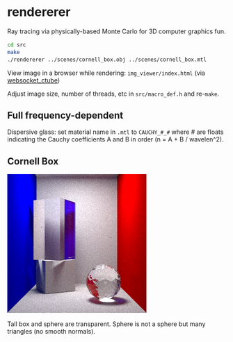 # rendererer
Ray tracing via physically-based Monte Carlo for 3D computer graphics fun.

```bash
cd src
make
./rendererer ../scenes/cornell_box.obj ../scenes/cornell_box.mtl
```

View image in a browser while rendering: `img_viewer/index.html` (via [websocket_ctube](https://github.com/bryance-oyang/websocket_ctube))

Adjust image size, number of threads, etc in `src/macro_def.h` and re-`make`.

## Full frequency-dependent
Dispersive glass: set material name in `.mtl` to `CAUCHY_#_#` where # are floats
indicating the Cauchy coefficients A and B in order (n = A + B / wavelen^2).

## Cornell Box

![cornell_box_img](cornell_box.png)

Tall box and sphere are transparent. Sphere is not a sphere but many triangles
(no smooth normals).
